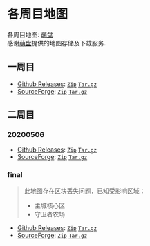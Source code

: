 # 各周目地图

各周目地图: [萌盘](https://moepan.pw/#/s/5RQIa)  
感谢[萌盘](https://moepan.pw/)提供的地图存储及下载服务.

## 一周目
* [Github Releases](https://github.com/PoiCraft/poicraft_1st/releases/tag/final): [`Zip`](https://github.com/PoiCraft/poicraft_1st/archive/final.zip) [`Tar.gz`](https://github.com/PoiCraft/poicraft_1st/archive/final.tar.gz)
* [SourceForge](https://sourceforge.net/projects/poicraft-1st/files/final/): [`Zip`](https://sourceforge.net/projects/poicraft-1st/files/final/final.zip/download) [`Tar.gz`](https://sourceforge.net/projects/poicraft-1st/files/final/final.tar.gz/download)

## 二周目
### 20200506
- [Github Releases](https://github.com/PoiCraft/poicraft_2nd/releases/tag/20200506): [`Zip`](https://github.com/PoiCraft/poicraft_2nd/archive/20200506.zip) [`Tar.gz`](https://github.com/PoiCraft/poicraft_2nd/archive/20200506.tar.gz)
- [SourceForge](https://sourceforge.net/projects/poicraft-2nd/files/20200506/): [`Zip`](https://sourceforge.net/projects/poicraft-2nd/files/20200506/backup%4020200506.zip/download) [`Tar.gz`](https://sourceforge.net/projects/poicraft-2nd/files/20200506/backup%4020200506.tar.gz/download)

### final 
>此地图存在区块丢失问题，已知受影响区域：
>* 主城核心区  
>* 守卫者农场
- [Github Releases](https://github.com/PoiCraft/poicraft_2nd/releases/tag/final): [`Zip`](https://github.com/PoiCraft/poicraft_2nd/archive/final.zip) [`Tar.gz`](https://github.com/PoiCraft/poicraft_2nd/archive/final.tar.gz)
- [SourceForge](https://sourceforge.net/projects/poicraft-2nd/files/final/): [`Zip`](https://sourceforge.net/projects/poicraft-2nd/files/final/Final.zip/download) [`Tar.gz`](https://sourceforge.net/projects/poicraft-2nd/files/final/Final.tar.gz/download)
